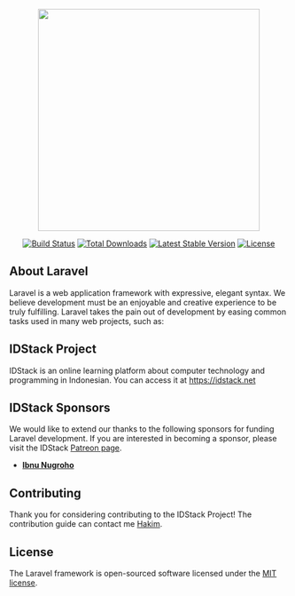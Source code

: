 <p align="center"><img src="https://res.cloudinary.com/idstack/image/upload/v1573581131/idstack-logo_ma8ghp.svg" width="400"></p>
<p align="center">
<a href="https://travis-ci.org/laravel/framework"><img src="https://travis-ci.org/laravel/framework.svg" alt="Build Status"></a>
<a href="https://packagist.org/packages/laravel/framework"><img src="https://poser.pugx.org/laravel/framework/d/total.svg" alt="Total Downloads"></a>
<a href="https://packagist.org/packages/laravel/framework"><img src="https://poser.pugx.org/laravel/framework/v/stable.svg" alt="Latest Stable Version"></a>
<a href="https://packagist.org/packages/laravel/framework"><img src="https://poser.pugx.org/laravel/framework/license.svg" alt="License"></a>
</p>

## About Laravel

Laravel is a web application framework with expressive, elegant syntax. We believe development must be an enjoyable and creative experience to be truly fulfilling. Laravel takes the pain out of development by easing common tasks used in many web projects, such as:

## IDStack Project

IDStack is an online learning platform about computer technology and programming in Indonesian. You can access it at https://idstack.net

## IDStack Sponsors

We would like to extend our thanks to the following sponsors for funding Laravel development. If you are interested in becoming a sponsor, please visit the IDStack [Patreon page](https://patreon.com/idstack).

- **[Ibnu Nugroho](https://fb.me/1.2.3.4.5.6.7.8.9.1O.11.12)**

## Contributing

Thank you for considering contributing to the IDStack Project! The contribution guide can contact me [Hakim](https://t.me/hakim.816).

## License

The Laravel framework is open-sourced software licensed under the [MIT license](https://opensource.org/licenses/MIT).
